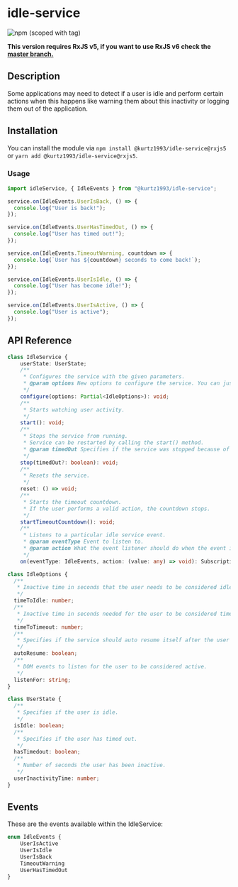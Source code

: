 # idle-service

![npm (scoped with tag)](https://img.shields.io/npm/v/@kurtz1993/idle-service/rxjs5.svg)

**This version requires RxJS v5, if you want to use RxJS v6 check the [master branch.](https://github.com/Kurtz1993/idle-service)**

## Description

Some applications may need to detect if a user is idle and perform certain actions when this happens like warning them about this inactivity or logging them out of the application.

## Installation

You can install the module via `npm install @kurtz1993/idle-service@rxjs5` or `yarn add @kurtz1993/idle-service@rxjs5`.

### Usage

```typescript
import idleService, { IdleEvents } from "@kurtz1993/idle-service";

service.on(IdleEvents.UserIsBack, () => {
  console.log("User is back!");
});

service.on(IdleEvents.UserHasTimedOut, () => {
  console.log("User has timed out!");
});

service.on(IdleEvents.TimeoutWarning, countdown => {
  console.log(`User has ${countdown} seconds to come back!`);
});

service.on(IdleEvents.UserIsIdle, () => {
  console.log("User has become idle!");
});

service.on(IdleEvents.UserIsActive, () => {
  console.log("User is active");
});
```

## API Reference

```typescript
class IdleService {
    userState: UserState;
    /**
     * Configures the service with the given parameters.
     * @param options New options to configure the service. You can just pass the needed keys.
     */
    configure(options: Partial<IdleOptions>): void;
    /**
     * Starts watching user activity.
     */
    start(): void;
    /**
     * Stops the service from running.
     * Service can be restarted by calling the start() method.
     * @param timedOut Specifies if the service was stopped because of the user being timedout.
     */
    stop(timedOut?: boolean): void;
    /**
     * Resets the service.
     */
    reset: () => void;
    /**
     * Starts the timeout countdown.
     * If the user performs a valid action, the countdown stops.
     */
    startTimeoutCountdown(): void;
    /**
     * Listens to a particular idle service event.
     * @param eventType Event to listen to.
     * @param action What the event listener should do when the event is triggered.
     */
    on(eventType: IdleEvents, action: (value: any) => void): Subscription;
```

```typescript
class IdleOptions {
  /**
   * Inactive time in seconds that the user needs to be considered idle.
   */
  timeToIdle: number;
  /**
   * Inactive time in seconds needed for the user to be considered timed out *AFTER* the user has been considered idle.
   */
  timeToTimeout: number;
  /**
   * Specifies if the service should auto resume itself after the user is considered idle.
   */
  autoResume: boolean;
  /**
   * DOM events to listen for the user to be considered active.
   */
  listenFor: string;
}
```

```typescript
class UserState {
  /**
   * Specifies if the user is idle.
   */
  isIdle: boolean;
  /**
   * Specifies if the user has timed out.
   */
  hasTimedout: boolean;
  /**
   * Number of seconds the user has been inactive.
   */
  userInactivityTime: number;
}
```

## Events

These are the events available within the IdleService:

```typescript
enum IdleEvents {
    UserIsActive
    UserIsIdle
    UserIsBack
    TimeoutWarning
    UserHasTimedOut
}
```
